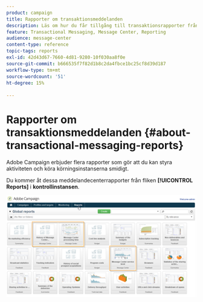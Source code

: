```yaml
---
product: campaign
title: Rapporter om transaktionsmeddelanden
description: Läs om hur du får tillgång till transaktionsrapporter från Adobe Campaign Classic
feature: Transactional Messaging, Message Center, Reporting
audience: message-center
content-type: reference
topic-tags: reports
exl-id: 42d43d67-7660-4d81-9280-10f030aa8f0e
source-git-commit: b666535f7f82d1b8c2da4fbce1bc25cf8d39d187
workflow-type: tm+mt
source-wordcount: '51'
ht-degree: 15%

---
```


# Rapporter om transaktionsmeddelanden {#about-transactional-messaging-reports}



Adobe Campaign erbjuder flera rapporter som gör att du kan styra aktiviteten och köra körningsinstanserna smidigt.

Du kommer åt dessa meddelandecenterrapporter från fliken **[!UICONTROL Reports]** i **kontrollinstansen**.

![](assets/messagecenter_reporting_002.png)
